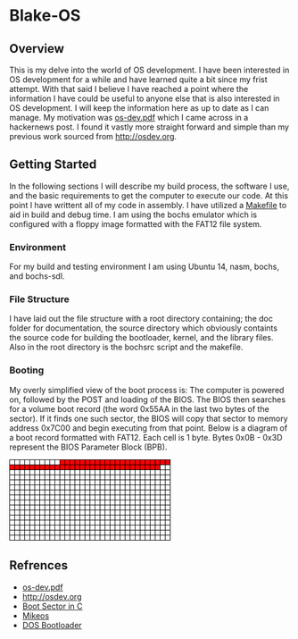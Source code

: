 # Blake-OS
## Overview
  This is my delve into the world of OS development. I have been interested in OS development for a while and have learned quite a bit since my frist attempt. With that said I believe I have reached a point where the information I have could be useful to anyone else that is also interested in OS development. I will keep the information here as up to date as I can manage. My motivation was [os-dev.pdf](http://www.cs.bham.ac.uk/~exr/lectures/opsys/10_11/lectures/os-dev.pdf) which I came across in a hackernews post. I found it vastly more straight forward and simple than my previous work sourced from http://osdev.org.

## Getting Started
  In the following sections I will describe my build process, the software I use, and the basic requirements to get the computer to execute our code. At this point I have writtent all of my code in assembly. I have utilized a [Makefile](https://github.com/arnoldblake/blake-os/blob/master/Makefile) to aid in build and debug time. I am using the bochs emulator which is configured with a floppy image formatted with the FAT12 file system.
  
### Environment
  For my build and testing environment I am using Ubuntu 14, nasm, bochs, and bochs-sdl.
  
### File Structure
  I have laid out the file structure with a root directory containing; the doc folder for documentation, the source directory which obviously containts the source code for building the bootloader, kernel, and the library files. Also in the root directory is the bochsrc script and the makefile.
  
### Booting
  My overly simplified view of the boot process is: The computer is powered on, followed by the POST and loading of the BIOS. The BIOS then searches for a volume boot record (the word 0x55AA in the last two bytes of the sector). If it finds one such sector, the BIOS will copy that sector to memory address 0x7C00 and begin executing from that point. Below is a diagram of a boot record formatted with FAT12. Each cell is 1 byte. Bytes 0x0B - 0x3D represent the BIOS Parameter Block (BPB).
  
![Boot Sector Byte Diagram](https://github.com/arnoldblake/blake-os/blob/master/doc/images/boot_sector_byte_diagram.png)
  
## Refrences
* [os-dev.pdf](http://www.cs.bham.ac.uk/~exr/lectures/opsys/10_11/lectures/os-dev.pdf)
* http://osdev.org
* [Boot Sector in C](http://crimsonglow.ca/~kjiwa/x86-dos-boot-sector-in-c.html)
* [Mikeos](http://mikeos.sourceforge.net/)
* [DOS Bootloader](http://www.tburke.net/info/ntldr/bootsect.txt)
